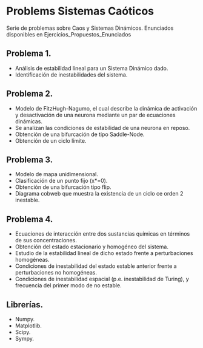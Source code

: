# Problems Sistemas Caóticos
Serie de problemas sobre Caos y Sistemas Dinámicos.
Enunciados disponibles en Ejercicios_Propuestos_Enunciados
## Problema 1.
- Análisis de estabilidad lineal para un Sistema Dinámico dado.
- Identificación de inestabilidades del sistema.

## Problema 2.
- Modelo de FitzHugh-Nagumo, el cual describe la dinámica de activación y desactivación de una neurona mediante un par de ecuaciones dinámicas.
- Se analizan las condiciones de estabilidad de una neurona en reposo.
- Obtención de una bifurcación de tipo Saddle-Node.
- Obtención de un ciclo límite.

## Problema 3.
- Modelo de mapa unidimensional.
- Clasificación de un punto fijo (x*=0).
- Obtención de una bifurcación tipo flip.
- Diagrama cobweb que muestra la existencia de un ciclo ce orden 2 inestable.

## Problema 4.
- Ecuaciones de interacción entre dos sustancias químicas en términos de sus concentraciones.
- Obtención del estado estacionario y homogéneo del sistema.
- Estudio de la estabilidad lineal de dicho estado frente a perturbaciones homogéneas.
- Condiciones de inestabilidad del estado estable anterior frente a perturbaciones no homogéneas.
- Condiciones de inestabilidad espacial (p.e. inestabilidad de Turing), y frecuencia del primer modo de no estable.

## Librerías.
- Numpy.
- Matplotlib.
- Scipy.
- Sympy.
